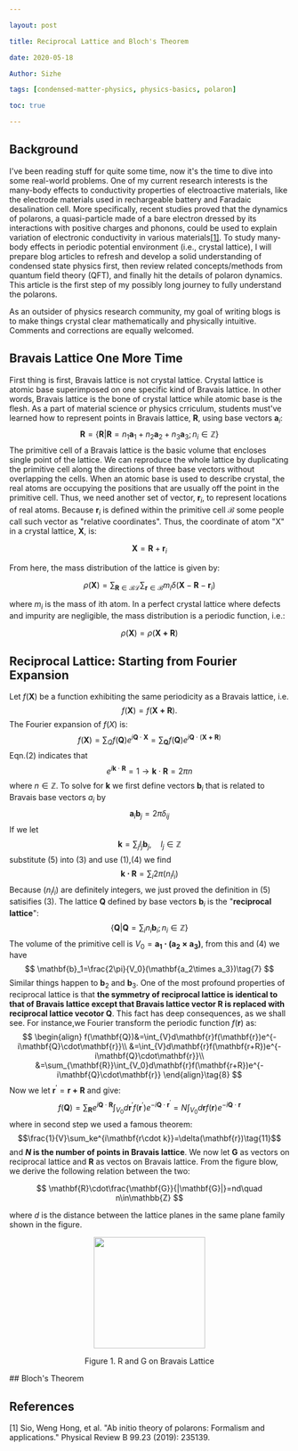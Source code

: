 ```yaml
---

layout: post

title: Reciprocal Lattice and Bloch's Theorem

date: 2020-05-18

Author: Sizhe

tags: [condensed-matter-physics, physics-basics, polaron]

toc: true

---
```


## Background

I've been reading stuff for quite some time, now it's the time to dive into some real-world problems. One of my current research interests is the many-body effects to conductivity properties of electroactive materials, like the electrode materials used in rechargeable battery and Faradaic desalination cell. More specifically, recent studies proved that the dynamics of polarons, a quasi-particle made of a bare electron dressed by its interactions with positive charges and phonons, could be used to explain variation of electronic conductivity in various materials[[1]](#1). To study many-body effects in periodic potential environment (i.e., crystal lattice), I will prepare blog articles to refresh and develop a solid understanding of condensed state physics first, then review related concepts/methods from quantum field theory (QFT), and finally hit the details of polaron dynamics. This article is the first step of my possibly long journey to fully understand the polarons.

As an outsider of physics research community, my goal of writing blogs is to make things crystal clear mathematically and physically intuitive. Comments and corrections are equally welcomed.

## Bravais Lattice One More Time
First thing is first, Bravais lattice is not crystal lattice. Crystal lattice is atomic base superimposed on one specific kind of Bravais lattice. In other words, Bravais lattice is the bone of crystal lattice while atomic base is the flesh. As a part of material science or physics crriculum, students must've learned how to represent points in Bravais lattice, $\mathbf{R}$, using base vectors $\mathbf{a}_i$:
$$
\mathbf{R}=\{\mathbf{R}|\mathbf{R}=n_1\mathbf{a}_1+n_2\mathbf{a}_2+n_3\mathbf{a}_3;n_i\in\mathbb{Z}\}\tag{1}
$$
The primitive cell of a Bravais lattice is the basic volume that encloses single point of the lattice. We can reproduce the whole lattice by duplicating the primitive cell along the directions of three base vectors without overlapping the cells. When an atomic base is used to describe crystal, the real atoms are occupying the positions that are usually off the point in the primitive cell. Thus, we need another set of vector, ${\mathbf{r}_i}$, to represent locations of real atoms. Because $\mathbf{r}_i$ is defined within the primitive cell $\mathcal{B}$ some people call such vector as "relative coordinates". Thus, the coordinate of atom "X" in a crystal lattice, $\mathbf{X}$, is:

$$
\mathbf{X}=\mathbf{R}+\mathbf{r}_i
$$

From here, the mass distribution of the lattice is given by:

$$
\rho(\mathbf{X})=\sum_{\mathbf{R}\in\mathcal{BL}}\sum_{\mathbf{r}\in\mathcal{B}}m_i\delta(\mathbf{X}-\mathbf{R}-\mathbf{r}_i)
$$

where $m_i$ is the mass of ith atom. In a perfect crystal lattice where defects and impurity are negligible, the mass distribution is a periodic function, i.e.:

$$
\rho(\mathbf{X})=\rho(\mathbf{X+R})
$$

## Reciprocal Lattice: Starting from Fourier Expansion
Let $f(\mathbf{X})$ be a function exhibiting the same periodicity as a Bravais lattice, i.e.
$$
f(\mathbf{X})=f(\mathbf{X+R}).
$$
The Fourier expansion of $f(X)$ is:
$$f(\mathbf{X})=\sum_Qf(\mathbf{Q})e^{i\mathbf{Q}\cdot\mathbf{X}}=\sum_{\mathbf{Q}}f(\mathbf{Q})e^{i\mathbf{Q}\cdot(\mathbf{X+R})}
\tag{2}
$$
Eqn.(2) indicates that
$$
e^{i\mathbf{k}\cdot\mathbf{R}}=1\rightarrow\mathbf{k}\cdot\mathbf{R}=2\pi n
\tag{3}
$$
where $n\in\mathbb{Z}$. To solve for $\mathbf{k}$ we first define vectors $\mathbf{b}_i$ that is related to Bravais base vectors $a_i$ by
$$
\mathbf{a}_i\mathbf{b}_j=2\pi\delta_{ij}
\tag{4}
$$
If we let
$$
\mathbf{k}=\sum_j l_j\mathbf{b}_j,\quad l_j\in\mathbb{Z}\tag{5}
$$
substitute (5) into (3) and use (1),(4) we find
$$
\mathbf{k\cdot R}=\sum_i2\pi (n_i l_i)
$$
Because $(n_i l_i)$ are definitely integers, we just proved the definition in (5) satisifies (3). The lattice $\mathbf{Q}$ defined by base vectors $\mathbf{b}_i$ is the "**reciprocal lattice**":
$$
\tag{6}\{\mathbf{Q}|\mathbf{Q}=\sum_in_i\mathbf{b}_i;n_i\in\mathbb{Z}\}
$$
The volume of the primitive cell is $V_0=\mathbf{a_1\cdot(a_2\times a_3)}$, from this and (4) we have
$$
\mathbf{b}_1=\frac{2\pi}{V_0}(\mathbf{a_2\times a_3})\tag{7}
$$
Similar things happen to $\mathbf{b}_2$ and $\mathbf{b}_3$. One of the most profound properties of reciprocal lattice is that **the symmetry of reciprocal lattice is identical to that of Bravais lattice except that Bravais lattice vector $\mathbf{R}$ is replaced with reciprocal lattice vecotor $\mathbf{Q}$**. This fact has deep consequences, as we shall see. For instance,we Fourier transform the periodic function $f(\mathbf{r})$ as:
$$
\begin{align}
f(\mathbf{Q})&=\int_{V}d\mathbf{r}f(\mathbf{r})e^{-i\mathbf{Q}\cdot\mathbf{r}}\\
&=\int_{V}d\mathbf{r}f(\mathbf{r+R})e^{-i\mathbf{Q}\cdot\mathbf{r}}\\
&=\sum_{\mathbf{R}}\int_{V_0}d\mathbf{r}f(\mathbf{r+R})e^{-i\mathbf{Q}\cdot\mathbf{r}}
\end{align}\tag{8}
$$
Now we let $\mathbf{r}^{\prime}=\mathbf{r+R}$ and give:
$$
f(\mathbf{Q})=\sum_{\mathbf{R}}e^{i\mathbf{Q}\cdot\mathbf{R}}\int_{V_0}d\mathbf{r}^{\prime}f(\mathbf{r}^{\prime})e^{-i\mathbf{Q}\cdot\mathbf{r}^{\prime}}=N\int_{V_0}d\mathbf{r}f(\mathbf{r})e^{-i\mathbf{Q}\cdot\mathbf{r}}
\tag{10}
$$
where in second step we used a famous theorem:
$$\frac{1}{V}\sum_ke^{i\mathbf{r\cdot k}}=\delta(\mathbf{r})\tag{11}$$
and **$N$ is the number of points in Bravais lattice**. We now let $\mathbf{G}$ as vectors on reciprocal lattice and $\mathbf{R}$ as vectos on Bravais lattice. From the figure blow, we derive the following relation between the two:

$$
\mathbf{R}\cdot\frac{\mathbf{G}}{|\mathbf{G}|}=nd\quad n\in\mathbb{Z}
$$

where $d$ is the distance between the lattice planes in the same plane family shown in the figure.
<p align="center">
  <img width="200" height="200" src="{{ site.url }}/images/R-G-lattice.png">
</p>
<p style="text-align: center;">Figure 1. R and G on Bravais Lattice</p>
## Bloch's Theorem

## References

<a id="1">[1]</a> Sio, Weng Hong, et al. "Ab initio theory of polarons: Formalism and applications." Physical Review B 99.23 (2019): 235139.
